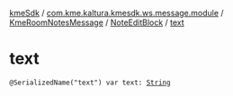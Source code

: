 [kmeSdk](../../../index.md) / [com.kme.kaltura.kmesdk.ws.message.module](../../index.md) / [KmeRoomNotesMessage](../index.md) / [NoteEditBlock](index.md) / [text](./text.md)

# text

`@SerializedName("text") var text: `[`String`](https://kotlinlang.org/api/latest/jvm/stdlib/kotlin/-string/index.html)